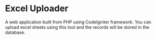 # Excel Uploader

A web application built from PHP using CodeIgniter framework. You can upload excel sheets using this tool and the records will be stored in the database.
